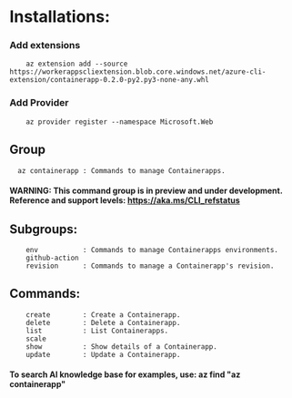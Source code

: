 # Installations:

### Add extensions
```
	az extension add --source https://workerappscliextension.blob.core.windows.net/azure-cli-extension/containerapp-0.2.0-py2.py3-none-any.whl
```

### Add Provider
```
	az provider register --namespace Microsoft.Web
```

## Group
```
  az containerapp : Commands to manage Containerapps.
```		
#### WARNING: This command group is in preview and under development. Reference and support levels: https://aka.ms/CLI_refstatus

## Subgroups:
```
    env           : Commands to manage Containerapps environments.
    github-action
    revision      : Commands to manage a Containerapp's revision.
```		

## Commands:
```
    create        : Create a Containerapp.
    delete        : Delete a Containerapp.
    list          : List Containerapps.
    scale
    show          : Show details of a Containerapp.
    update        : Update a Containerapp.
```
#### To search AI knowledge base for examples, use: az find "az containerapp"
